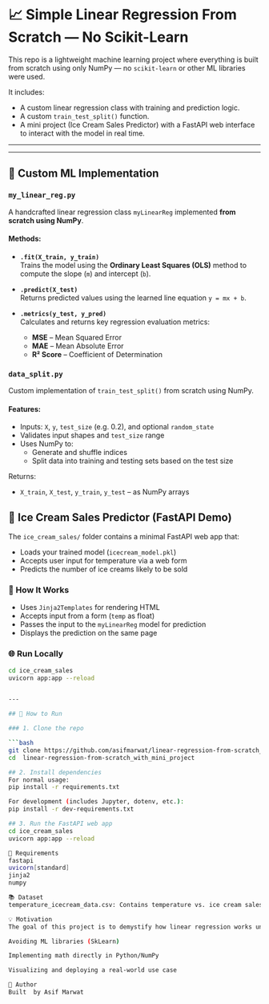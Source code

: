 # 📈 Simple Linear Regression From Scratch — No Scikit-Learn

This repo is a lightweight machine learning project where everything is built from scratch using only NumPy — no `scikit-learn` or other ML libraries were used.

It includes:

- A custom linear regression class with training and prediction logic.
- A custom `train_test_split()` function.
- A mini project (Ice Cream Sales Predictor) with a FastAPI web interface to interact with the model in real time.

---
---

## 🔧 Custom ML Implementation

### `my_linear_reg.py`

A handcrafted linear regression class `myLinearReg` implemented **from scratch using NumPy**.

#### Methods:

- **`.fit(X_train, y_train)`**  
  Trains the model using the **Ordinary Least Squares (OLS)** method to compute the slope (`m`) and intercept (`b`).

- **`.predict(X_test)`**  
  Returns predicted values using the learned line equation `y = mx + b`.

- **`.metrics(y_test, y_pred)`**  
  Calculates and returns key regression evaluation metrics:
  - **MSE** – Mean Squared Error
  - **MAE** – Mean Absolute Error
  - **R² Score** – Coefficient of Determination

### `data_split.py`

Custom implementation of `train_test_split()` from scratch using NumPy.

#### Features:

- Inputs: `X`, `y`, `test_size` (e.g. 0.2), and optional `random_state`
- Validates input shapes and `test_size` range
- Uses NumPy to:
  - Generate and shuffle indices
  - Split data into training and testing sets based on the test size

Returns:

- `X_train`, `X_test`, `y_train`, `y_test` – as NumPy arrays

## 🍦 Ice Cream Sales Predictor (FastAPI Demo)

The `ice_cream_sales/` folder contains a minimal FastAPI web app that:

- Loads your trained model (`icecream_model.pkl`)
- Accepts user input for temperature via a web form
- Predicts the number of ice creams likely to be sold

### 🔧 How It Works

- Uses `Jinja2Templates` for rendering HTML
- Accepts input from a form (`temp` as float)
- Passes the input to the `myLinearReg` model for prediction
- Displays the prediction on the same page

### 🌐 Run Locally

````bash
cd ice_cream_sales
uvicorn app:app --reload


---

## 🚀 How to Run

### 1. Clone the repo

```bash
git clone https://github.com/asifmarwat/linear-regression-from-scratch_with_mini_project.git
cd  linear-regression-from-scratch_with_mini_project

## 2. Install dependencies
For normal usage:
pip install -r requirements.txt

For development (includes Jupyter, dotenv, etc.):
pip install -r dev-requirements.txt

## 3. Run the FastAPI web app
cd ice_cream_sales
uvicorn app:app --reload

📌 Requirements
fastapi
uvicorn[standard]
jinja2
numpy

📚 Dataset
temperature_icecream_data.csv: Contains temperature vs. ice cream sales data

💡 Motivation
The goal of this project is to demystify how linear regression works under the hood by:

Avoiding ML libraries (SkLearn)

Implementing math directly in Python/NumPy

Visualizing and deploying a real-world use case

🧠 Author
Built  by Asif Marwat

````
